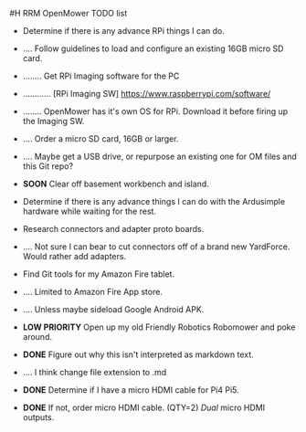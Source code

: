 #H RRM OpenMower TODO list

- Determine if there is any advance RPi things I can do.
- .... Follow guidelines to load and configure an existing 16GB micro SD card.
- ........ Get RPi Imaging software for the PC
- ............ [RPi Imaging SW] https://www.raspberrypi.com/software/
- ........ OpenMower has it's own OS for RPi.  Download it before firing up the Imaging SW.
- .... Order a micro SD card, 16GB or larger.
- .... Maybe get a USB drive, or repurpose an existing one for OM files and this Git repo?
- __SOON__ Clear off basement workbench and island.
- Determine if there is any advance things I can do with the Ardusimple hardware while waiting for the rest.
- Research connectors and adapter proto boards.
- .... Not sure I can bear to cut connectors off of a brand new YardForce.  Would rather add adapters.
- Find Git tools for my Amazon Fire tablet.
- .... Limited to Amazon Fire App store.
- .... Unless maybe sideload Google Android APK.
- __LOW PRIORITY__ Open up my old Friendly Robotics Robomower and poke around.


- __DONE__ Figure out why this isn't interpreted as markdown text.
- .... I think change file extension to .md
- __DONE__ Determine if I have a micro HDMI cable for Pi4 Pi5.
- __DONE__ If not, order micro HDMI cable.  (QTY=2) *Dual* micro HDMI outputs.

